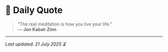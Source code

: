 # 📜 Daily Quote

> "The real meditation is how you live your life."  
> — **Jon Kabat-Zinn**

---

_Last updated: 21 July 2025 ⏳_
